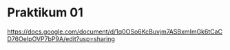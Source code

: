 # Praktikum 01

https://docs.google.com/document/d/1q0OSo6KcBuvjm7ASBxmImGk6tCaCD76OeIpOVP7bP9A/edit?usp=sharing